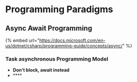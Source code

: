 # Programming Paradigms

## Async Await Programming

{% embed url="https://docs.microsoft.com/en-us/dotnet/csharp/programming-guide/concepts/async/" %}

### Task asynchronous Programming Model 

* **Don't block, await instead**
* \*\*\*\*



